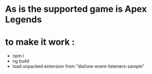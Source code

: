 # As is the supported game is Apex Legends

# to make it work :
- npm i
- ng build
- load unpacked extension from "dist\ow-event-listeners-sample"
